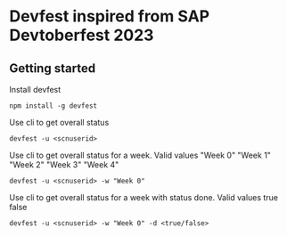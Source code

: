 # Devfest inspired from SAP Devtoberfest 2023
## Getting started

Install devfest

```
npm install -g devfest
```

Use cli to get overall status
```
devfest -u <scnuserid>
```

Use cli to get overall status for a week. 
Valid values
"Week 0"
"Week 1"
"Week 2"
"Week 3"
"Week 4"
```
devfest -u <scnuserid> -w "Week 0"
```

Use cli to get overall status for a week with status done. 
Valid values
true
false
```
devfest -u <scnuserid> -w "Week 0" -d <true/false>
```